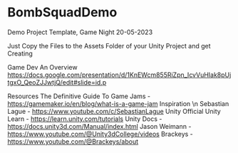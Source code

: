 # BombSquadDemo
Demo Project Template, Game Night 20-05-2023

Just Copy the Files to the Assets Folder of your Unity Project and get Creating

Game Dev An Overview
https://docs.google.com/presentation/d/1KnEWcm855RiZpn_IcvVuHIak8pUjtgxO_QeoZJJwtjQ/edit#slide=id.p

Resources 
The Definitive Guide To Game Jams - https://gamemaker.io/en/blog/what-is-a-game-jam 
Inspiration \n
Sebastian Lague - https://www.youtube.com/c/SebastianLague 
Unity
Official Unity Learn - https://learn.unity.com/tutorials 
Unity Docs - https://docs.unity3d.com/Manual/index.html 
Jason Weimann - https://www.youtube.com/@Unity3dCollege/videos 
Brackeys -  https://www.youtube.com/@Brackeys/about

